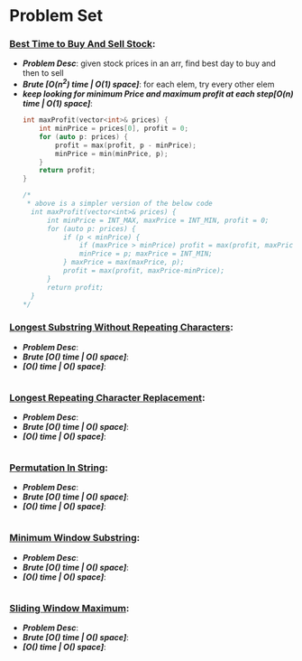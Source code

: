 # Problem Set

### [Best Time to Buy And Sell Stock](https://leetcode.com/problems/best-time-to-buy-and-sell-stock/):
- ***Problem Desc***: given stock prices in an arr, find best day to buy and then to sell
- ***Brute [O(n<sup>2</sup>) time | O(1) space]***: for each elem, try every other elem
- ***keep looking for minimum Price and maximum profit at each step[O(n) time | O(1) space]***:
  ```cpp
  int maxProfit(vector<int>& prices) {
      int minPrice = prices[0], profit = 0;
      for (auto p: prices) {
          profit = max(profit, p - minPrice);
          minPrice = min(minPrice, p);
      }
      return profit;
  }

  /*
   * above is a simpler version of the below code
    int maxProfit(vector<int>& prices) {
        int minPrice = INT_MAX, maxPrice = INT_MIN, profit = 0;
        for (auto p: prices) {
            if (p < minPrice) {
                if (maxPrice > minPrice) profit = max(profit, maxPrice-minPrice);
                minPrice = p; maxPrice = INT_MIN;
            } maxPrice = max(maxPrice, p);
            profit = max(profit, maxPrice-minPrice);
        }
        return profit;
    }
  */
  ```

### [Longest Substring Without Repeating Characters](https://leetcode.com/problems/longest-substring-without-repeating-characters/):
- ***Problem Desc***:
- ***Brute [O() time | O() space]***:
- ***[O() time | O() space]***:
  ```cpp
  ```    

### [Longest Repeating Character Replacement](https://leetcode.com/problems/longest-repeating-character-replacement/):
- ***Problem Desc***:
- ***Brute [O() time | O() space]***:
- ***[O() time | O() space]***:
  ```cpp
  ```

### [Permutation In String](https://leetcode.com/problems/permutation-in-string/):
- ***Problem Desc***:
- ***Brute [O() time | O() space]***:
- ***[O() time | O() space]***:
  ```cpp
  ```

### [Minimum Window Substring](https://leetcode.com/problems/minimum-window-substring/):
- ***Problem Desc***:
- ***Brute [O() time | O() space]***:
- ***[O() time | O() space]***:
  ```cpp
  ```

### [Sliding Window Maximum](https://leetcode.com/problems/sliding-window-maximum/):
- ***Problem Desc***:
- ***Brute [O() time | O() space]***:
- ***[O() time | O() space]***:
  ```cpp
  ```
